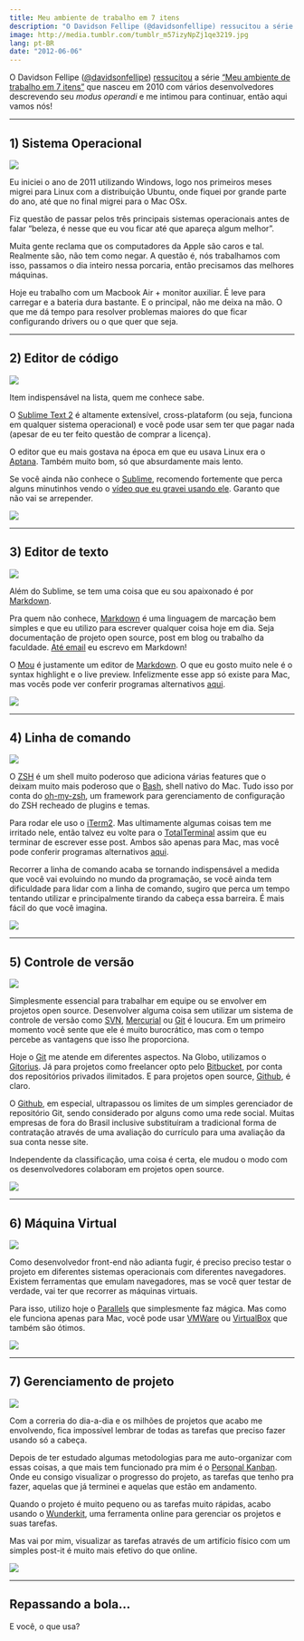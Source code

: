 ```yaml
---
title: Meu ambiente de trabalho em 7 itens
description: "O Davidson Fellipe (@davidsonfellipe) ressucitou a série “Meu ambiente de trabalho em 7 itens” que nasceu em 2010 com vários desenvolvedores descrevendo seu modus operandi e me intimou para continuar, então aqui vamos nós!"
image: http://media.tumblr.com/tumblr_m57izyNpZj1qe3219.jpg
lang: pt-BR
date: "2012-06-06"
---
```


O Davidson Fellipe ([@davidsonfellipe](https://twitter.com/#!/davidsonfellipe)) [ressucitou](http://fellipe.com/blog/meu-ambiente-de-trabalho-em-7-itens/) a série [“Meu ambiente de trabalho em 7 itens”](https://www.google.com.br/search?q=Meu+ambiente+de+trabalho+em+7) que nasceu em 2010 com vários desenvolvedores descrevendo seu _modus operandi_ e me intimou para continuar, então aqui vamos nós!

<!-- more -->

---

## 1) Sistema Operacional

![](http://media.tumblr.com/tumblr_m575ywGoIo1qe3219.jpg)

Eu iniciei o ano de 2011 utilizando Windows, logo nos primeiros meses migrei para Linux com a distribuição Ubuntu, onde fiquei por grande parte do ano, até que no final migrei para o Mac OSx.

Fiz questão de passar pelos três principais sistemas operacionais antes de falar “beleza, é nesse que eu vou ficar até que apareça algum melhor”.

Muita gente reclama que os computadores da Apple são caros e tal. Realmente são, não tem como negar. A questão é, nós trabalhamos com isso, passamos o dia inteiro nessa porcaria, então precisamos das melhores máquinas.

Hoje eu trabalho com um Macbook Air + monitor auxiliar. É leve para carregar e a bateria dura bastante. E o principal, não me deixa na mão. O que me dá tempo para resolver problemas maiores do que ficar configurando drivers ou o que quer que seja.

---

## 2) Editor de código

[![](http://media.tumblr.com/tumblr_m575z6zAaM1qe3219.jpg)](http://www.sublimetext.com/2)

Item indispensável na lista, quem me conhece sabe.

O [Sublime Text 2](http://www.sublimetext.com/2) é altamente extensível, cross-plataform (ou seja, funciona em qualquer sistema operacional) e você pode usar sem ter que pagar nada (apesar de eu ter feito questão de comprar a licença).

O editor que eu mais gostava na época em que eu usava Linux era o [Aptana](http://www.aptana.com/). Também muito bom, só que absurdamente mais lento.

Se você ainda não conhece o [Sublime](http://www.sublimetext.com/2), recomendo fortemente que perca alguns minutinhos vendo o [vídeo que eu gravei usando ele](https://www.youtube.com/watch?v=Ms3Vsz7Jc3A). Garanto que não vai se arrepender.

![](http://media.tumblr.com/tumblr_m573uyPZA71qe3219.png)

---

## 3) Editor de texto

[![](http://media.tumblr.com/tumblr_m575zjXGf91qe3219.jpg)](http://mouapp.com/)

Além do Sublime, se tem uma coisa que eu sou apaixonado é por [Markdown](http://daringfireball.net/projects/markdown/).

Pra quem não conhece, [Markdown](http://daringfireball.net/projects/markdown/) é uma linguagem de marcação bem simples e que eu utilizo para escrever qualquer coisa hoje em dia. Seja documentação de projeto open source, post em blog ou trabalho da faculdade. [Até email](https://chrome.google.com/webstore/detail/elifhakcjgalahccnjkneoccemfahfoa) eu escrevo em Markdown!

O [Mou](http://mouapp.com/) é justamente um editor de [Markdown](http://daringfireball.net/projects/markdown/). O que eu gosto muito nele é o syntax highlight e o live preview. Infelizmente esse app só existe para Mac, mas vocês pode ver conferir programas alternativos [aqui](http://alternativeto.net/software/mou/).

![](http://media.tumblr.com/tumblr_m573w0Z6rE1qe3219.png)

---

## 4) Linha de comando

![](http://media.tumblr.com/tumblr_m5782qqfdR1qe3219.jpg)

O [ZSH](http://en.wikipedia.org/wiki/Z_shell) é um shell muito poderoso que adiciona várias features que o deixam muito mais poderoso que o [Bash](http://pt.wikipedia.org/wiki/Bash), shell nativo do Mac. Tudo isso por conta do [oh-my-zsh](https://github.com/robbyrussell/oh-my-zsh), um framework para gerenciamento de configuração do ZSH recheado de plugins e temas.

Para rodar ele uso o [iTerm2](http://www.iterm2.com/). Mas ultimamente algumas coisas tem me irritado nele, então talvez eu volte para o [TotalTerminal](http://totalterminal.binaryage.com/) assim que eu terminar de escrever esse post. Ambos são apenas para Mac, mas você pode conferir programas alternativos [aqui](http://alternativeto.net/software/iterm/).

Recorrer a linha de comando acaba se tornando indispensável a medida que você vai evoluindo no mundo da programação, se você ainda tem dificuldade para lidar com a linha de comando, sugiro que perca um tempo tentando utilizar e principalmente tirando da cabeça essa barreira. É mais fácil do que você imagina.

![](http://media.tumblr.com/tumblr_m576reNW0B1qe3219.png)

---

## 5) Controle de versão

![](http://media.tumblr.com/tumblr_m576t1A0H31qe3219.jpg)

Simplesmente essencial para trabalhar em equipe ou se envolver em projetos open source. Desenvolver alguma coisa sem utilizar um sistema de controle de versão como [SVN](http://subversion.tigris.org/), [Mercurial](http://mercurial.selenic.com/) ou [Git](http://git-scm.com/) é loucura. Em um primeiro momento você sente que ele é muito burocrático, mas com o tempo percebe as vantagens que isso lhe proporciona.

Hoje o [Git](http://git-scm.com/) me atende em diferentes aspectos. Na Globo, utilizamos o [Gitorius](http://gitorious.org/). Já para projetos como freelancer opto pelo [Bitbucket](https://bitbucket.org/), por conta dos repositórios privados ilimitados. E para projetos open source, [Github](http://github.com/), é claro.

O [Github](http://github.com/), em especial, ultrapassou os limites de um simples gerenciador de repositório Git, sendo considerado por alguns como uma rede social. Muitas empresas de fora do Brasil inclusive substituíram a tradicional forma de contratação através de uma avaliação do currículo para uma avaliação da sua conta nesse site.

Independente da classificação, uma coisa é certa, ele mudou o modo com os desenvolvedores colaboram em projetos open source.

![](http://media.tumblr.com/tumblr_m5770fGez71qe3219.png)

---

## 6) Máquina Virtual

![](http://media.tumblr.com/tumblr_m577d54Q551qe3219.jpg)

Como desenvolvedor front-end não adianta fugir, é preciso preciso testar o projeto em diferentes sistemas operacionais com diferentes navegadores. Existem ferramentas que emulam navegadores, mas se você quer testar de verdade, vai ter que recorrer as máquinas virtuais.

Para isso, utilizo hoje o [Parallels](http://www.parallels.com/) que simplesmente faz mágica. Mas como ele funciona apenas para Mac, você pode usar [VMWare](http://www.vmware.com/) ou [VirtualBox](https://www.virtualbox.org/) que também são ótimos.

![](http://media.tumblr.com/tumblr_m57ej3FsSB1qe3219.png)

---

## 7) Gerenciamento de projeto

![](http://media.tumblr.com/tumblr_m577xueOjK1qe3219.jpg)

Com a correria do dia-a-dia e os milhões de projetos que acabo me envolvendo, fica impossível lembrar de todas as tarefas que preciso fazer usando só a cabeça.

Depois de ter estudado algumas metodologias para me auto-organizar com essas coisas, a que mais tem funcionado pra mim é o [Personal Kanban](http://blog.bluesoft.com.br/personal-kanban-2/). Onde eu consigo visualizar o progresso do projeto, as tarefas que tenho pra fazer, aquelas que já terminei e aquelas que estão em andamento.

Quando o projeto é muito pequeno ou as tarefas muito rápidas, acabo usando o [Wunderkit](https://www.wunderkit.com/), uma ferramenta online para gerenciar os projetos e suas tarefas.

Mas vai por mim, visualizar as tarefas através de um artifício físico com um simples post-it é muito mais efetivo do que online.

![](http://media.tumblr.com/tumblr_m577gcDDcf1qe3219.png)

---

## Repassando a bola…

E você, o que usa?
